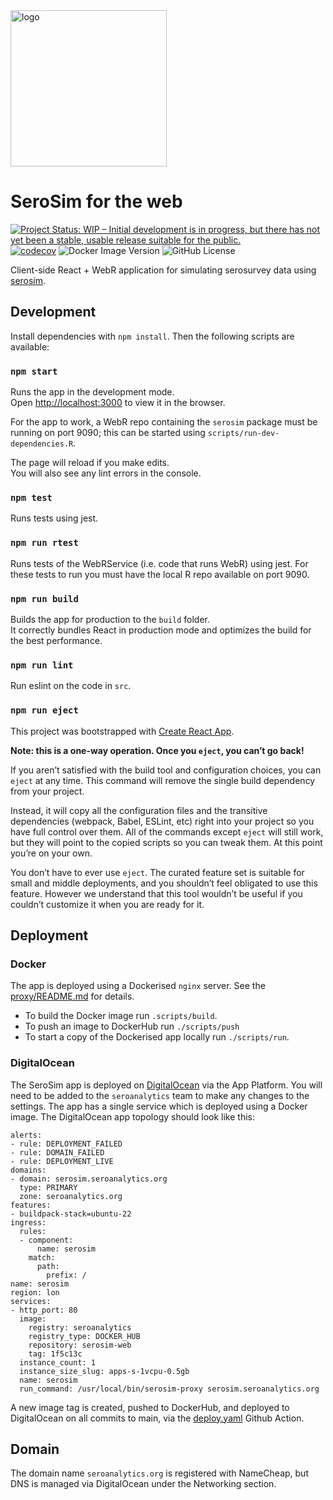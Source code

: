 <img width="250" alt="logo" src="https://github.com/user-attachments/assets/eeaf6e99-d82d-4556-aa08-a435eb60dd11" />

# SeroSim for the web
[![Project Status: WIP – Initial development is in progress, but there has not yet been a stable, usable release suitable for the public.](https://www.repostatus.org/badges/latest/wip.svg)](https://www.repostatus.org/#wip)
[![codecov](https://codecov.io/gh/seroanalytics/serosim-web/graph/badge.svg?token=iQbSM8mw6C)](https://codecov.io/gh/seroanalytics/serosim-web)
![Docker Image Version](https://img.shields.io/docker/v/seroanalytics/serosim-web?logo=docker)
![GitHub License](https://img.shields.io/github/license/seroanalytics/serosim-web)

Client-side React + WebR application for simulating serosurvey data using [serosim](https://github.com/seroanalytics/serosim).

## Development

Install dependencies with `npm install`. Then the following scripts are available:

### `npm start`

Runs the app in the development mode.\
Open [http://localhost:3000](http://localhost:3000) to view it in the browser.

For the app to work, a WebR repo containing the `serosim` package must be running on port 9090; this can
be started using `scripts/run-dev-dependencies.R`.

The page will reload if you make edits.\
You will also see any lint errors in the console.

### `npm test`

Runs tests using jest.

### `npm run rtest`

Runs tests of the WebRService (i.e. code that runs WebR) using jest. For these tests to run you must have the local R repo 
available on port 9090.

### `npm run build`

Builds the app for production to the `build` folder.\
It correctly bundles React in production mode and optimizes the build for the best performance.

### `npm run lint`

Run eslint on the code in `src`.

### `npm run eject`

This project was bootstrapped with [Create React App](https://github.com/facebook/create-react-app).

**Note: this is a one-way operation. Once you `eject`, you can’t go back!**

If you aren’t satisfied with the build tool and configuration choices, you can `eject` at any time. This command will remove the single build dependency from your project.

Instead, it will copy all the configuration files and the transitive dependencies (webpack, Babel, ESLint, etc) right into your project so you have full control over them. All of the commands except `eject` will still work, but they will point to the copied scripts so you can tweak them. At this point you’re on your own.

You don’t have to ever use `eject`. The curated feature set is suitable for small and middle deployments, and you shouldn’t feel obligated to use this feature. However we understand that this tool wouldn’t be useful if you couldn’t customize it when you are ready for it.

## Deployment

### Docker
The app is deployed using a Dockerised `nginx` server.
See the [proxy/README.md](proxy/README.md) for details.

* To build the Docker image run `.scripts/build`.
* To push an image to DockerHub run `./scripts/push`
* To start a copy of the Dockerised app locally run `./scripts/run`.

### DigitalOcean
The SeroSim app is deployed on [DigitalOcean](https://cloud.digitalocean.com/) via the App Platform. You will need to be added to the `seroanalytics` team to make any changes to the settings. The app has a single service
which is deployed using a Docker image. 
The DigitalOcean app topology should look like this:

```
alerts:
- rule: DEPLOYMENT_FAILED
- rule: DOMAIN_FAILED
- rule: DEPLOYMENT_LIVE
domains:
- domain: serosim.seroanalytics.org
  type: PRIMARY
  zone: seroanalytics.org
features:
- buildpack-stack=ubuntu-22
ingress:
  rules:
  - component:
      name: serosim
    match:
      path:
        prefix: /
name: serosim
region: lon
services:
- http_port: 80
  image:
    registry: seroanalytics
    registry_type: DOCKER_HUB
    repository: serosim-web
    tag: 1f5c13c
  instance_count: 1
  instance_size_slug: apps-s-1vcpu-0.5gb
  name: serosim
  run_command: /usr/local/bin/serosim-proxy serosim.seroanalytics.org
```

A new image tag is created, pushed to DockerHub, and deployed to DigitalOcean on all commits to main, 
via the [deploy.yaml](https://github.com/seroanalytics/serosim-web/blob/main/.github/workflows/deploy.yaml) Github Action.

## Domain
The domain name `seroanalytics.org` is registered with NameCheap, but DNS is managed via DigitalOcean under the Networking section.
